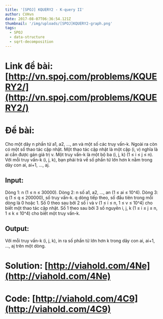 ```yaml
---
title: '[SPOJ] KQUERY2 - K-query II'
author: CVHvn
date: 2017-08-07T06:36:54.121Z
thumbnail: '/img/uploads/[SPOJ]KQUERY2-graph.png'
tags:
  - SPOJ
  - data-structure
  - sqrt-decomposition
---
```

# Link đề bài: [http://vn.spoj.com/problems/KQUERY2/](http://vn.spoj.com/problems/KQUERY2/)

# Đề bài:
Cho một dãy n phần tử a1, a2, ..., an và một số các truy vấn-k. Ngoài ra còn có một số thao tác cập nhật.
Một thao tác cập nhật là một cặp (i, v) nghĩa là ai cần được gán giá trị v.
Một truy vấn-k là một bộ ba (i, j, k) (1 ≤ i ≤ j ≤ n).
Với mỗi truy vấn-k (i, j, k), bạn phải trả về số phần tử lớn hơn k nằm trong dãy con ai, ai+1, ..., aj.

## Input:
Dòng 1: n (1 ≤ n ≤ 30000).
Dòng 2: n số a1, a2, ..., an (1 ≤ ai ≤ 10^4).
Dòng 3: q (1 ≤ q ≤ 200000), số truy vấn-k.
q dòng tiếp theo, số đầu tiên trong mỗi dòng là 0 hoặc 1. Số 0 theo sau bởi 2 số i và v (1 ≤ i ≤ n, 1 ≤ v ≤ 10^4) cho biết một thao tác cập nhật. Số 1 theo sau bởi 3 số nguyên i, j, k (1 ≤ i ≤ j ≤ n, 1 ≤ k ≤ 10^4) cho biết một truy vấn-k.

## Output:
Với mỗi truy vấn-k (i, j, k), in ra số phần tử lớn hơn k trong dãy con ai, ai+1, ..., aj trên một dòng.

# Solution: [http://viahold.com/4Ne](http://viahold.com/4Ne)
# Code: [http://viahold.com/4C9](http://viahold.com/4C9)

